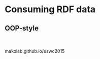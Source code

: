 # Consuming RDF data
## OOP-style

<br/>
<br/>
<a href="https://github.com/makolab/eswc2015/"><i class="fa fa-github"></i></a>
makolab.github.io/eswc2015

